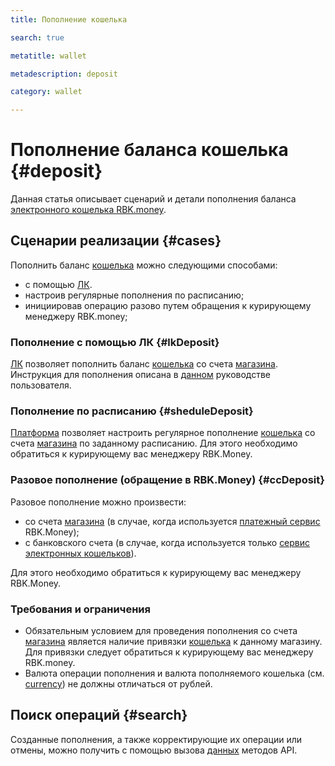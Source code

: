 ```yaml
---
title: Пополнение кошелька 

search: true

metatitle: wallet

metadescription: deposit

category: wallet

---
```


# Пополнение баланса кошелька {#deposit}

Данная статья описывает сценарий и детали пополнения баланса [электронного кошелька RBK.money](../../wallets/overview).

## Сценарии реализации {#cases}

Пополнить баланс [кошелька](../../wallets/overview/#wallet) можно следующими способами:

* с помощью [ЛК](https://developer.rbk.money/docs/payments/overview/#lk).
* настроив регулярные пополнения по расписанию;
* инициировав операцию разово путем обращения к курирующему менеджеру RBK.money;

### Пополнение с помощью ЛК {#lkDeposit}

[ЛК](https://developer.rbk.money/docs/payments/overview/#lk) позволяет пополнить баланс [кошелька](../../wallets/overview/#wallet) cо счета [магазина](https://developer.rbk.money/docs/payments/overview/#shop). Инструкция для пополнения описана в [данном](https://help.rbkmoney.com/lk/lk/#out) руководстве пользователя.

### Пополнение по расписанию {#sheduleDeposit}

[Платформа](http://127.0.0.1:8000/docs/payments/overview/) позволяет настроить регулярное пополнение [кошелька](../../wallets/overview/#wallet) cо счета [магазина](https://developer.rbk.money/docs/payments/overview/#shop) по заданному расписанию. Для этого необходимо обратиться к курирующему вас менеджеру RBK.Money.

### Разовое пополнение (обращение в RBK.Money) {#ссDeposit}

Разовое пополнение можно произвести:

* cо счета [магазина](https://developer.rbk.money/docs/payments/overview/#shop) (в случае, когда используется [платежный сервис](https://rbkmoney.github.io/docs/docs/payments/overview.html) RBK.Money);
* с банковского счета (в случае, когда используется только [сервис электронных кошельков](../../wallets/overview)).

Для этого необходимо обратиться к курирующему вас менеджеру RBK.Money.

### Требования и ограничения

* Обязательным условием для проведения пополнения со счета [магазина](https://developer.rbk.money/docs/payments/overview/#shop) является наличие привязки [кошелька](../../wallets/overview/#wallet) к данному магазину.
Для привязки следует обратиться к курирующему вас менеджеру RBK.money.
* Валюта операции пополнения и валюта пополняемого кошелька (см. [currency](https://rbkmoney.github.io/wallets-api/v0/#operation/createWallet)) не должны отличаться от рублей.

## Поиск операций {#search}

Созданные пополнения, а также корректирующие их операции или отмены, можно получить с помощью вызова [данных](https://rbkmoney.github.io/wallets-api/v0/#tag/Deposits) методов API.
